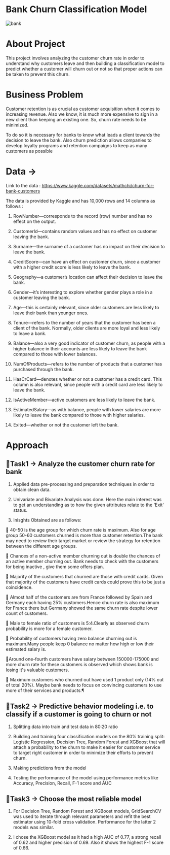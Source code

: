# Bank Churn Classification Model

![bank](https://user-images.githubusercontent.com/121285271/229742440-c6d51cdc-ca5f-4bb2-ab3a-68c88583276b.jpg)

# About Project
This project involves analyzing the customer churn rate in order to understand why customers leave and then building a classification model to predict whether a customer will churn out or not so that proper actions can be taken to prevent this churn.

# Business Problem

Customer retention is as crucial as customer acquisition when it comes to increasing revenue. Also we know, it is much more expensive to sign in a new client than keeping an existing one. So, churn rate needs to be minimized.

To do so it is necessary for banks to know what leads a client towards the decision to leave the bank. Also churn prediction allows companies to develop loyalty programs and retention campaigns to keep as many customers as possible 

# Data ->

Link to the data : https://www.kaggle.com/datasets/mathchi/churn-for-bank-customers

The data is provided by Kaggle and has 10,000 rows and 14 columns as follows :

1. RowNumber—corresponds to the record (row) number and has no effect on the output.

2. CustomerId—contains random values and has no effect on customer leaving the bank.

3. Surname—the surname of a customer has no impact on their decision to leave the bank.

4. CreditScore—can have an effect on customer churn, since a customer with a higher credit score is less likely to leave the bank.

5. Geography—a customer’s location can affect their decision to leave the bank.

6. Gender—it’s interesting to explore whether gender plays a role in a customer leaving the bank.

7. Age—this is certainly relevant, since older customers are less likely to leave their bank than younger ones.

8. Tenure—refers to the number of years that the customer has been a client of the bank. Normally, older clients are more loyal and less likely to leave a bank.

9. Balance—also a very good indicator of customer churn, as people with a higher balance in their accounts are less likely to leave the bank compared to those with lower balances.

10. NumOfProducts—refers to the number of products that a customer has purchased through the bank.

11. HasCrCard—denotes whether or not a customer has a credit card. This column is also relevant, since people with a credit card are less likely to leave the bank.

12. IsActiveMember—active customers are less likely to leave the bank.

13. EstimatedSalary—as with balance, people with lower salaries are more likely to leave the bank compared to those with higher salaries.

14. Exited—whether or not the customer left the bank.

# Approach

## 📍Task1 -> Analyze the customer churn rate for bank

1. Applied data pre-processing and preparation techniques in order to obtain clean data.

2. Univariate and Bivariate Analysis was done. Here the main interest was to get an understanding as to how the given attributes relate to the 'Exit' status.

3. Inisghts Obtained are as follows:

📌 40-50 is the age group for which churn rate is maximum. Also for age group 50-60 customers churned is more than customer retention.The bank may need to review their target market or review the strategy for retention between the different age groups.

📌 Chances of a non-active member churning out is double the chances of an active member churning out. Bank needs to check with the customers for being inactive , give them some offers plan.

📌 Majority of the customers that churned are those with credit cards. Given that majority of the customers have credit cards could prove this to be just a coincidence.

📌 Almost half of the customers are from France followed by Spain and Germany each having 25% customers.Hence churn rate is also maximum for France there but Germany showed the same churn rate despite lower count of customers.

📌 Male to female ratio of customers is 5:4.Clearly as observed churn probability is more for a female customer.

📌 Probability of customers having zero balance churning out is maximum.Many people keep 0 balance no matter how high or low their estimated salary is.

📌Around one-fourth customers have salary between 150000-175000 and more churn rate for these customers is observed which shows bank is losing it's valuable customers.

📌 Maximum customers who churned out have used 1 product only (14% out of total 20%). Maybe bank needs to focus on convincing customers to use more of their services and products.¶

## 📍Task2 -> Predictive behavior modeling i.e. to classify if a customer is going to churn or not

1. Splitting data into train and test data in 80:20 ratio

2. Building and training four classification models on the 80% training split: Logistic Regression, Decision Tree, Random Forest and XGBoost that will attach a probability to the churn to make it easier for customer service to target right customer in order to minimize their efforts to prevent churn.

3. Making predictions from the model

4. Testing the performance of the model using performance metrics like Accuracy, Precision, Recall, F-1 score and AUC 

## 📍Task3 -> Choose the most reliable model 

1. For Decision Tree, Random Forest and XGBoost models, GridSearchCV was used to iterate through relevant parameters and refit the best estimator using 10-fold cross validation. Performance for the latter 2 models was similar.

2. I chose the XGBoost model as it had a high AUC of 0.77, a strong recall of 0.62 and higher precision of 0.69. Also it shows the highest F-1 score of 0.66.

